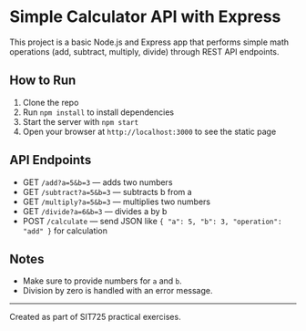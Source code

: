 # Simple Calculator API with Express

This project is a basic Node.js and Express app that performs simple math operations (add, subtract, multiply, divide) through REST API endpoints.

## How to Run

1. Clone the repo  
2. Run `npm install` to install dependencies  
3. Start the server with `npm start`  
4. Open your browser at `http://localhost:3000` to see the static page

## API Endpoints

- GET `/add?a=5&b=3` — adds two numbers  
- GET `/subtract?a=5&b=3` — subtracts b from a  
- GET `/multiply?a=5&b=3` — multiplies two numbers  
- GET `/divide?a=6&b=3` — divides a by b  
- POST `/calculate` — send JSON like `{ "a": 5, "b": 3, "operation": "add" }` for calculation

## Notes

- Make sure to provide numbers for `a` and `b`.  
- Division by zero is handled with an error message.

---

Created as part of SIT725 practical exercises.
